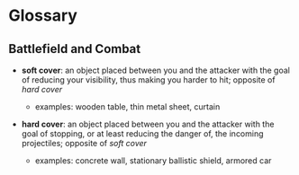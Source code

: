 # Glossary

## Battlefield and Combat

- **soft cover**: an object placed between you and the attacker with the goal of reducing your visibility, thus making you harder to hit; opposite of _hard cover_

  - examples: wooden table, thin metal sheet, curtain

- **hard cover**: an object placed between you and the attacker with the goal of stopping, or at least reducing the danger of, the incoming projectiles; opposite of _soft cover_

  - examples: concrete wall, stationary ballistic shield, armored car
